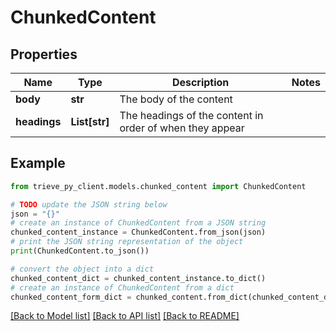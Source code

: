 # ChunkedContent


## Properties

Name | Type | Description | Notes
------------ | ------------- | ------------- | -------------
**body** | **str** | The body of the content | 
**headings** | **List[str]** | The headings of the content in order of when they appear | 

## Example

```python
from trieve_py_client.models.chunked_content import ChunkedContent

# TODO update the JSON string below
json = "{}"
# create an instance of ChunkedContent from a JSON string
chunked_content_instance = ChunkedContent.from_json(json)
# print the JSON string representation of the object
print(ChunkedContent.to_json())

# convert the object into a dict
chunked_content_dict = chunked_content_instance.to_dict()
# create an instance of ChunkedContent from a dict
chunked_content_form_dict = chunked_content.from_dict(chunked_content_dict)
```
[[Back to Model list]](../README.md#documentation-for-models) [[Back to API list]](../README.md#documentation-for-api-endpoints) [[Back to README]](../README.md)


